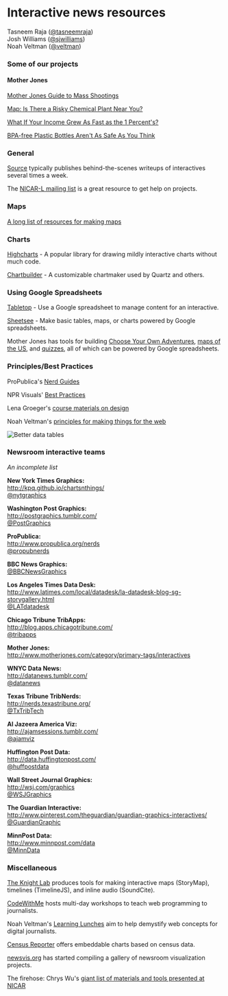 # Interactive news resources #

Tasneem Raja ([@tasneemraja](http://twitter.com/tasneemraja))  
Josh Williams ([@sjwilliams](http://twitter.com/sjwilliams))  
Noah Veltman ([@veltman](http://twitter.com/veltman))

### Some of our projects ###

#### Mother Jones ######
[Mother Jones Guide to Mass Shootings](http://www.motherjones.com/politics/2012/07/mass-shootings-map)

[Map: Is There a Risky Chemical Plant Near You?](http://www.motherjones.com/environment/2014/04/west-texas-hazardous-chemical-map)

[What If Your Income Grew As Fast as the 1 Percent's?](http://www.motherjones.com/politics/2013/12/calculator-what-if-your-income-grew-fast-1-percent)

[BPA-free Plastic Bottles Aren't As Safe As You Think](http://www.motherjones.com/environment/2014/06/bpa-free-plastics-tritan-nalgene-dangerous)



### General ###

[Source](https://source.opennews.org/) typically publishes behind-the-scenes writeups of interactives several times a week.

The [NICAR-L mailing list](http://www.ire.org/resource-center/listservs/subscribe-nicar-l/) is a great resource to get help on projects.

### Maps ###

[A long list of resources for making maps](https://github.com/veltman/maps-nicar14/blob/master/tipsheet.md)

### Charts ###

[Highcharts](http://www.highcharts.com/) - A popular library for drawing mildly interactive charts without much code.

[Chartbuilder](https://github.com/Quartz/Chartbuilder/) - A customizable chartmaker used by Quartz and others.

### Using Google Spreadsheets ###

[Tabletop](https://github.com/jsoma/tabletop) - Use a Google spreadsheet to manage content for an interactive.

[Sheetsee](http://jlord.github.io/sheetsee.js/) - Make basic tables, maps, or charts powered by Google spreadsheets.

Mother Jones has tools for building [Choose Your Own Adventures](https://github.com/motherjones/cyoa), [maps of the US](https://github.com/motherjones/spreadsheet-to-svg), and [quizzes](https://github.com/motherjones/newsquiz), all of which can be powered by Google spreadsheets.

### Principles/Best Practices ###

ProPublica's [Nerd Guides](https://github.com/propublica/guides/)  

NPR Visuals' [Best Practices](https://github.com/nprapps/bestpractices)  

Lena Groeger's [course materials on design](http://lenagroeger.com/design/)  

Noah Veltman's [principles for making things for the web](https://github.com/veltman/principles)

![Better data tables](http://darkhorseanalytics.com/blog/wp-content/uploads/2014/03/ClearOffTheTableMd.gif "Design better looking data tables")

### Newsroom interactive teams ###

*An incomplete list*

**New York Times Graphics:**  
http://kpq.github.io/chartsnthings/  
[@nytgraphics](http://twitter.com/nytgraphics)

**Washington Post Graphics:**  
http://postgraphics.tumblr.com/  
[@PostGraphics](http://twitter.com/PostGraphics)

**ProPublica:**  
http://www.propublica.org/nerds  
[@propubnerds](http://twitter.com/propubnerds)

**BBC News Graphics:**  
[@BBCNewsGraphics](http://twitter.com/BBCNewsGraphics)

**Los Angeles Times Data Desk:**  
http://www.latimes.com/local/datadesk/la-datadesk-blog-sg-storygallery.html  
[@LATdatadesk](http://twitter.com/LATdatadesk)

**Chicago Tribune TribApps:**  
http://blog.apps.chicagotribune.com/  
[@tribapps](http://twitter.com/tribapps)

**Mother Jones:**  
http://www.motherjones.com/category/primary-tags/interactives

**WNYC Data News:**  
http://datanews.tumblr.com/  
[@datanews](http://twitter.com/datanews)

**Texas Tribune TribNerds:**  
http://nerds.texastribune.org/  
[@TxTribTech](http://twitter.com/TxTribTech)

**Al Jazeera America Viz:**  
http://ajamsessions.tumblr.com/  
[@ajamviz](http://twitter.com/ajamviz)

**Huffington Post Data:**  
http://data.huffingtonpost.com/  
[@huffpostdata](http://twitter.com/huffpostdata)

**Wall Street Journal Graphics:**  
http://wsj.com/graphics  
[@WSJGraphics](http://twitter.com/WSJGraphics)

**The Guardian Interactive:**  
http://www.pinterest.com/theguardian/guardian-graphics-interactives/  
[@GuardianGraphic](https://twitter.com/GraphicGuardian)

**MinnPost Data:**  
http://www.minnpost.com/data  
[@MinnData](http://twitter.com/MinnData)

### Miscellaneous ###

[The Knight Lab](http://projects.knightlab.com/#toolbox) produces tools for making interactive maps (StoryMap), timelines (TimelineJS), and inline audio (SoundCite).

[CodeWithMe](http://codewithme.us/) hosts multi-day workshops to teach web programming to journalists.  

Noah Veltman's [Learning Lunches](https://github.com/veltman/learninglunches) aim to help demystify web concepts for digital journalists.  

[Census Reporter](http://censusreporter.org/) offers embeddable charts based on census data.  

[newsvis.org](http://newsviz.org) has started compiling a gallery of newsroom visualization projects.  

The firehose: Chrys Wu's [giant list of materials and tools presented at NICAR](http://blog.chryswu.com/2014/02/21/nicar14-slides-tutorials-links-tools/)